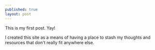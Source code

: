 ```yaml
---
published: true
layout: post
---
```


This is  my first post. Yay!

I created this site as a means of having a place to stash my thoughts and resources that don't really fit anywhere else. 
